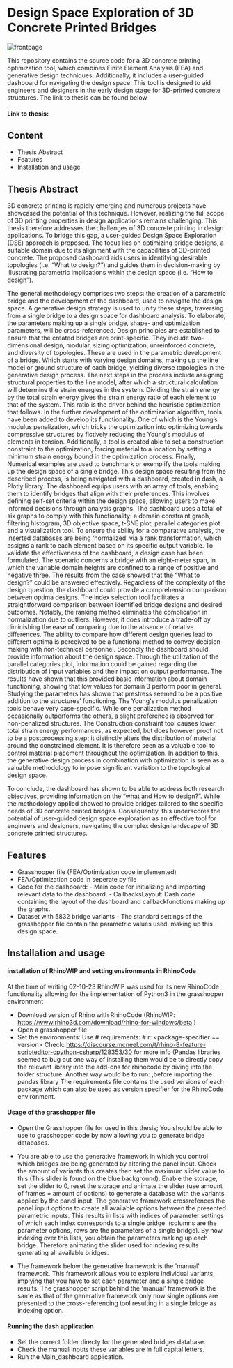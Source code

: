 # Design Space Exploration of 3D Concrete Printed Bridges

![frontpage](https://github.com/DennisHollanders/Design-Space-Exploration-of-3D-Concrete-Printed-Bridges/assets/67959863/7d495cf2-d7ec-4d46-8e57-3f79c426f202)


This repository contains the source code for a 3D concrete printing optimization tool, which combines Finite Element Analysis (FEA) and generative design techniques. Additionally, it includes a user-guided dashboard for navigating the design space. This tool is designed to aid engineers and designers in the early design stage for 3D-printed concrete structures. The link to thesis can be found below 

#### Link to thesis: <to be updated> 

## Content 
- Thesis Abstract 
- Features
- Installation and usage

## Thesis Abstract 
3D concrete printing is rapidly emerging and numerous projects have showcased the potential of this technique. However, realizing the full scope of 3D printing properties in design applications remains challenging. This thesis therefore addresses the challenges of 3D concrete printing in design applications. To bridge this gap, a user-guided Design Space Exploration (DSE) approach is proposed. The focus lies on optimizing bridge designs, a suitable domain due to its alignment with the capabilities of 3D-printed concrete. The proposed dashboard aids users in identifying desirable topologies (i.e. “What to design?”) and guides them in decision-making by illustrating parametric implications within the design space (i.e. “How to design”).

The general methodology comprises two steps: the creation of a parametric bridge and the development of the dashboard, used to navigate the design space. A generative design strategy is used to unify these steps, traversing from a single bridge to a design space for dashboard analysis. To elaborate, the parameters making up a single bridge, shape- and optimization parameters, will be cross-referenced. Design principles are established to ensure that the created bridges are print-specific. They include two-dimensional design, modular, sizing optimization, unreinforced concrete, and diversity of topologies. These are used in the parametric development of a bridge. Which starts with varying design domains, making up the line model or ground structure of each bridge, yielding diverse topologies in the generative design process. The next steps in the process include assigning structural properties to the line model, after which a structural calculation will determine the strain energies in the system. Dividing the strain energy by the total strain energy gives the strain energy ratio of each element to that of the system. This ratio is the driver behind the heuristic optimization that follows. In the further development of the optimization algorithm, tools have been added to develop its functionality. One of which is the Young’s modulus penalization, which tricks the optimization into optimizing towards compressive structures by fictively reducing the Young's modulus of elements in tension. Additionally, a tool is created able to set a construction constraint to the optimization, forcing material to a location by setting a minimum strain energy bound in the optimization process. Finally, Numerical examples are used to benchmark or exemplify the tools making up the design space of a single bridge.
This design space resulting from the described process, is being navigated with a dashboard, created in dash, a Plotly library. The dashboard equips users with an array of tools, enabling them to identify bridges that align with their preferences. This involves defining self-set criteria within the design space, allowing users to make informed decisions through analysis graphs. The dashboard uses a total of six graphs to comply with this functionality: a domain constraint graph, filtering histogram, 3D objective space, t-SNE plot, parallel categories plot and a visualization tool. To ensure the ability for a comparative analysis, the inserted databases are being ‘normalized’ via a rank transformation, which assigns a rank to each element based on its specific output variable. 
To validate the effectiveness of the dashboard, a design case has been formulated. The scenario concerns a bridge with an eight-meter span, in which the variable domain heights are confined to a range of positive and negative three.
The results from the case showed that the “What to design?” could be answered effectively. Regardless of the complexity of the design question, the dashboard could provide a comprehension comparison between optima designs. The index selection tool facilitates a straightforward comparison between identified bridge designs and desired outcomes. Notably, the ranking method eliminates the complication in normalization due to outliers. However, it does introduce a trade-off by diminishing the ease of comparing due to the absence of relative differences. The ability to compare how different design queries lead to different optima is perceived to be a functional method to convey decision-making with non-technical personnel. Secondly the dashboard should provide information about the design space. Through the utilization of the parallel categories plot, information could be gained regarding the distribution of input variables and their impact on output performance. The results have shown that this provided basic information about domain functioning, showing that low values for domain 3 perform poor in general. 
Studying the parameters has shown that prestress seemed to be a positive addition to the structures’ functioning. The Young's modulus penalization tools behave very case-specific. While one penalization method occasionally outperforms the others, a slight preference is observed for non-penalized structures. The Construction constraint tool causes lower total strain energy performances, as expected, but does however proof not to be a postprocessing step; it distinctly alters the distribution of material around the constrained element. It is therefore seen as a valuable tool to control material placement throughout the optimization. In addition to this, the generative design process in combination with optimization is seen as a valuable methodology to impose significant variation to the topological design space.

To conclude, the dashboard has shown to be able to address both research objectives, providing information on the “what and How to design?”. While the methodology applied showed to provide bridges tailored to the specific needs of 3D concrete printed bridges. Consequently, this underscores the potential of user-guided design space exploration as an effective tool for engineers and designers, navigating the complex design landscape of 3D concrete printed structures.


## Features
- Grasshopper file (FEA/Optimization code implemented)
- FEA/Optimization code in seperate py file
- Code for the dashboard:
      - Main code for initializing and importing relevant data to the dashboard.
      - CallbacksLayout: Dash code containing the layout of the dashboard and callbackfunctions making up the graphs.
- Dataset with 5832 bridge variants
      - The standard settings of the grasshopper file contain the parametric values used, making up this design space. 

## Installation and usage
#### installation of RhinoWIP and setting environments in RhinoCode
At the time of writing 02-10-23 RhinoWIP was used for its new RhinoCode functionality allowing for the implementation of Python3 in the grasshopper environment
- Download version of Rhino with RhinoCode (RhinoWIP: https://www.rhino3d.com/download/rhino-for-windows/beta )
- Open a grasshopper file
- Set the environments:
    Use # requirements: <package-specifier>
        # r: <package-specifier == version>
  Check: https://discourse.mcneel.com/t/rhino-8-feature-scripteditor-cpython-csharp/128353/30 for more info (Pandas libraries seemed to bug out one way of installing them would be to directly copy the relevant library into the add-ons for rhinocode by diving into the folder structure. Another way would be to run: ,before importing the pandas library
The requirements file contains the used versions of each package which can also be used as version specifier for the RhinoCode environment.

#### Usage of the grasshopper file 
- Open the Grasshopper file for used in this thesis; You should be able to use to grasshopper code by now allowing you to generate bridge databases.
- You are able to use the generative framework in which you control which bridges are being generated by altering the panel input. Check the amount of variants this creates then set the maximum slider value to this (This slider is found on the blue background). Enable the storage, set the slider to 0, reset the storage and animate the slider (use amount of frames = amount of options) to generate a database with the variants applied by the panel input.
The generative framework crossrefences the panel input options to create all available options between the presented parametric inputs. This results in lists with indices of parameter settings of which each index corresponds to a single bridge. (columns are the parameter options, rows are the parameters of a single bridge). By now indexing over this lists, you obtain the parameters making up each bridge. Therefore animating the slider used for indexing results generating all available bridges.

- The framework below the generative framework is the 'manual' framework. This framework allows you to explore individual variants, implying that you have to set each parameter and a single bridge results. The grasshopper script behind the 'manual' framework is the same as that of the generative framework only now single options are presented to the cross-referencing tool resulting in a single bridge as indexing option.
  
#### Running the dash application 
- Set the correct folder directy for the generated bridges database.
- Check the manual inputs these variables are in full capital letters. 
- Run the Main_dashboard application.
